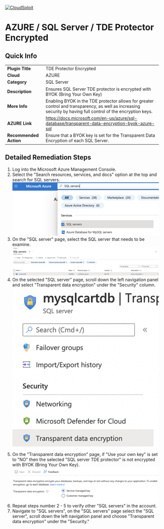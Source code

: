 [![CloudSploit](https://cloudsploit.com/img/logo-new-big-text-100.png "CloudSploit")](https://cloudsploit.com)

# AZURE / SQL Server / TDE Protector Encrypted

## Quick Info

| | |
|-|-|
| **Plugin Title** | TDE Protector Encrypted |
| **Cloud** | AZURE |
| **Category** | SQL Server |
| **Description** | Ensures SQL Server TDE protector is encrypted with BYOK (Bring Your Own Key) |
| **More Info** | Enabling BYOK in the TDE protector allows for greater control and transparency, as well as increasing security by having full control of the encryption keys. |
| **AZURE Link** | https://docs.microsoft.com/en-us/azure/sql-database/transparent-data-encryption-byok-azure-sql |
| **Recommended Action** | Ensure that a BYOK key is set for the Transparent Data Encryption of each SQL Server. |

## Detailed Remediation Steps
1. Log into the Microsoft Azure Management Console.
2. Select the "Search resources, services, and docs" option at the top and search for SQL servers. </br> <img src="/resources/azure/sqlserver/tde-protector-encrypted/step2.png"/>
3. On the "SQL server" page, select the SQL server that needs to be examine. </br> <img src="/resources/azure/sqlserver/tde-protector-encrypted/step3.png"/>
4. On the selected "SQL server" page, scroll down the left navigation panel and select "Transparent data encryption" under the "Security" column.</br> <img src="/resources/azure/sqlserver/tde-protector-encrypted/step4.png"/>
5. On the "Transparent data encryption" page, if "Use your own key" is set to "NO" then the selected "SQL server TDE protector" is not encrypted with BYOK (Bring Your Own Key).</br> <img src="/resources/azure/sqlserver/tde-protector-encrypted/step5.png"/>
6. Repeat steps number 2 - 5 to verify other "SQL servers" in the account.</br>
7. Navigate to "SQL servers", on the "SQL servers" page select the "SQL server", scroll down the left navigation panel and choose "Transparent data encryption" under the "Security."</br> 
